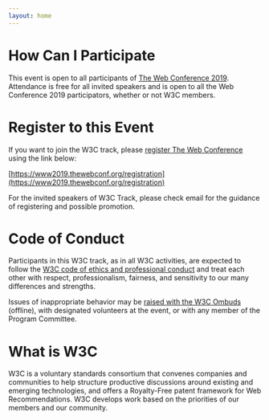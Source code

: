 ```yaml
---
layout: home
---
```


# How Can I Participate

This event is open to all participants of [The Web Conference 2019](https://www2019.thewebconf.org/). Attendance is free for all invited speakers and is open to all the Web Conference 2019 participators, whether or not W3C members.

# Register to this Event

If you want to join the W3C track, please [register The Web Conference](https://www2019.thewebconf.org/registration) using the link below: 

[https://www2019.thewebconf.org/registration](https://www2019.thewebconf.org/registration)

For the invited speakers of W3C Track, please check email for the guidance of registering and possible promotion.

# Code of Conduct

Participants in this W3C track, as in all W3C activities, are expected to follow the [W3C code of ethics and professional conduct](https://www.w3.org/Consortium/cepc/) and treat each other with respect, professionalism, fairness, and sensitivity to our many differences and strengths.

Issues of inappropriate behavior may be [raised with the W3C Ombuds](https://www.w3.org/Consortium/pwe/#Procedures) (offline), with designated volunteers at the event, or with any member of the Program Committee.

# What is W3C

W3C is a voluntary standards consortium that convenes companies and communities to help structure productive discussions around existing and emerging technologies, and offers a Royalty-Free patent framework for Web Recommendations. W3C develops work based on the priorities of our members and our community. 

